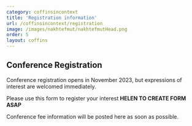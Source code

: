 ```yaml
---
category: coffinsincontext
title: 'Registration information'
url: /coffinsincontext/registration
image: /images/nakhtefmut/nakhtefmutHead.png
order: 5
layout: coffins
---
```

## Conference Registration

Conference registration opens in November 2023, but expressions of interest are welcomed immediately. 

Please use this form to register your interest **HELEN TO CREATE FORM ASAP**

Conference fee information will be posted here as soon as possible. 
